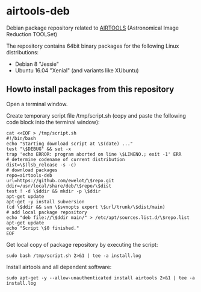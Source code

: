 # airtools-deb
Debian package repository related to [AIRTOOLS](https://github.com/ewelot/airtools)
(Astronomical Image Reduction TOOLSet)  

The repository contains 64bit binary packages for the following Linux distributions:  
  - Debian 8 "Jessie"  
  - Ubuntu 16.04 "Xenial" (and variants like XUbuntu)


## Howto install packages from this repository

Open a terminal window.

Create temporary script file /tmp/script.sh (copy and paste the following code
block into the terminal window):
```
cat <<EOF > /tmp/script.sh
#!/bin/bash
echo "Starting download script at \$(date) ..."
test "\$DEBUG" && set -x
trap 'echo ERROR: program aborted on line \$LINENO.; exit -1' ERR
# determine codename of current distribution
dist=\$(lsb_release -s -c)
# download packages
repo=airtools-deb
url=https://github.com/ewelot/\$repo.git
ddir=/usr/local/share/deb/\$repo/\$dist
test ! -d \$ddir && mkdir -p \$ddir
apt-get update
apt-get -y install subversion
(cd \$ddir && svn \$svnopts export \$url/trunk/\$dist/main)
# add local package repository
echo "deb file://\$ddir main/" > /etc/apt/sources.list.d/\$repo.list
apt-get update
echo "Script \$0 finished."
EOF
```

Get local copy of package repository by executing the script:
```
sudo bash /tmp/script.sh 2>&1 | tee -a install.log
```

Install airtools and all dependent software:
```
sudo apt-get -y --allow-unauthenticated install airtools 2>&1 | tee -a install.log
```
